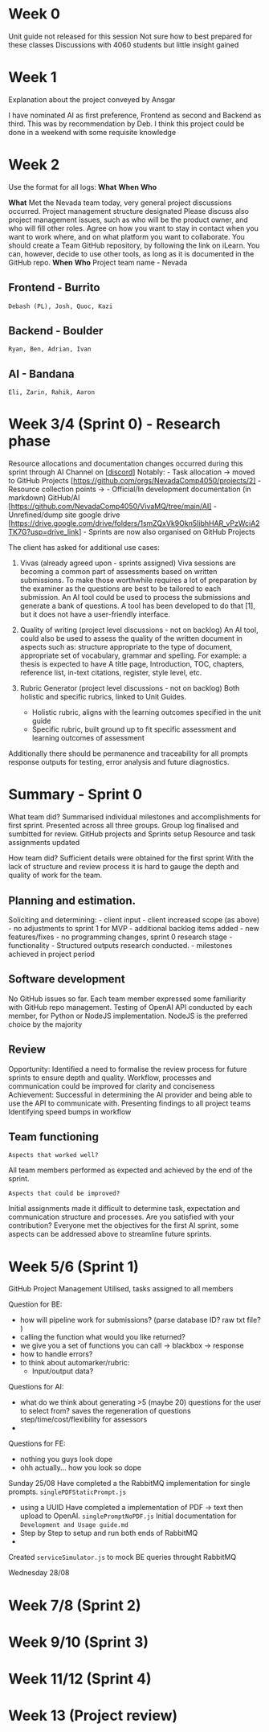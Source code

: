 # Week 0
Unit guide not released for this session
Not sure how to best prepared for these classes
Discussions with 4060 students but little insight gained

# Week 1
Explanation about the project conveyed by Ansgar

I have nominated AI as first preference, Frontend as second and Backend as third. This was by recommendation by Deb.
I think this project could be done in a weekend with some requisite knowledge


# Week 2
Use the format for all logs: **What** **When** **Who** 

**What**
Met the Nevada team today, very general project discussions occurred.
Project management structure designated
Please discuss also project management issues, such as who will be
the product owner, and who will fill other roles. Agree on how you
want to stay in contact when you want to work where, and on what
platform you want to collaborate. You should create a Team GitHub
repository, by following the link on iLearn. You can, however, decide
to use other tools, as long as it is documented in the GitHub repo.
**When**
**Who**
Project team name - Nevada
## Frontend - Burrito
    Debash (PL), Josh, Quoc, Kazi
## Backend - Boulder
    Ryan, Ben, Adrian, Ivan
## AI - Bandana
    Eli, Zarin, Rahik, Aaron

# Week 3/4 (Sprint 0) - Research phase
Resource allocations and documentation changes occurred during this sprint through AI Channel on [[discord](https://discord.com/channels/1268791198370234379/1268791413328318546)]
Notably:
    - Task allocation -> moved to GitHub Projects [https://github.com/orgs/NevadaComp4050/projects/2]
    - Resource collection points -> 
        - Official/In development documentation (in markdown) GitHub/AI [https://github.com/NevadaComp4050/VivaMQ/tree/main/AI]
        - Unrefined/dump site google drive [https://drive.google.com/drive/folders/1smZQxVk9Okn5IibhHAR_vPzWciA2TK7G?usp=drive_link]
    - Sprints are now also organised on GitHub Projects

The client has asked for additional use cases:
1. Vivas (already agreed upon - sprints assigned)
Viva sessions are becoming a common part of assessments based on written submissions. To make those worthwhile requires a lot of preparation by the examiner as the questions are best to be tailored to each submission. An AI tool could be used to process the submissions and generate a bank of questions. A tool has been developed to do that [1], but it does not have a user-friendly interface.

2. Quality of writing (project level discussions - not on backlog)
An AI tool, could also be used to assess the quality of the written document in aspects such as: structure appropriate to the type of document, appropriate set of vocabulary, grammar and spelling. For example: a thesis is expected to have A title page, Introduction, TOC, chapters, reference list, in-text citations, register, style level, etc.

3. Rubric Generator (project level discussions - not on backlog)
Both holistic and specific rubrics, linked to Unit Guides. 
    - Holistic rubric, aligns with the learning outcomes specified in the unit guide
    - Specific rubric, built ground up to fit specific assessment and learning outcomes of assessment

Additionally there should be permanence and traceability for all prompts response outputs for testing, error analysis and future diagnostics.

# Summary - Sprint 0
What team did?
Summarised individual milestones and accomplishments for first sprint. Presented across all three groups.
Group log finalised and sumbitted for review.
GitHub projects and Sprints setup
Resource and task assignments updated

How team did?
Sufficient details were obtained for the first sprint
With the lack of structure and review process it is hard to gauge the depth and quality of work for the team.


## Planning and estimation. 
Soliciting and determining:
    - client input
        - client increased scope (as above)
        - no adjustments to sprint 1 for MVP
        - additional backlog items added
    - new features/fixes
        - no programming changes, sprint 0 research stage
    - functionality 
        - Structured outputs research conducted.
    - milestones achieved in project period

## Software development 
No GitHub issues so far. Each team member expressed some familiarity with GitHub repo management. 
Testing of OpenAI API conducted by each member, for Python or NodeJS implementation.
NodeJS is the preferred choice by the majority

## Review
Opportunity: Identified a need to formalise the review process for future sprints to ensure depth and quality.
             Workflow, processes and communication could be improved for clarity and conciseness
Achievement: Successful in determining the AI provider and being able to use the API to communicate with.
             Presenting findings to all project teams
             Identifying speed bumps in workflow
      
## Team functioning 
    Aspects that worked well?
All team members performed as expected and achieved by the end of the sprint.

    Aspects that could be improved?
Initial assignments made it difficult to determine task, expectation and communication structure and processes.
    Are you satisfied with your contribution? 
Everyone met the objectives for the first AI sprint, some aspects can be addressed above to streamline future sprints.

# Week 5/6 (Sprint 1)
GitHub Project Management Utilised, tasks assigned to all members

Question for BE:
- how will pipeline work for submissions? (parse database ID? raw txt file? )
- calling the function what would you like returned?
- we give you a set of functions you can call -> blackbox -> response
- how to handle errors?
- to think about automarker/rubric:
    - Input/output data?
    

Questions for AI:
- what do we think about generating >5 (maybe 20) questions for the user to select from? saves the regeneration of questions step/time/cost/flexibility for assessors
- 

Questions for FE:
- nothing you guys look dope
- ohh actually... how you look so dope

Sunday 25/08
Have completed a the RabbitMQ implementation for single prompts. `singlePDFStaticPrompt.js`
- using a UUID
Have completed a implementation of PDF -> text then upload to OpenAI. `singlePromptNoPDF.js`
Initial documentation for `Development and Usage guide.md`
- Step by Step to setup and run both ends of RabbitMQ
- 
Created `serviceSimulator.js` to mock BE queries throught RabbitMQ


Wednesday 28/08

# Week 7/8 (Sprint 2)

# Week 9/10 (Sprint 3)

# Week 11/12 (Sprint 4)

# Week 13 (Project review)